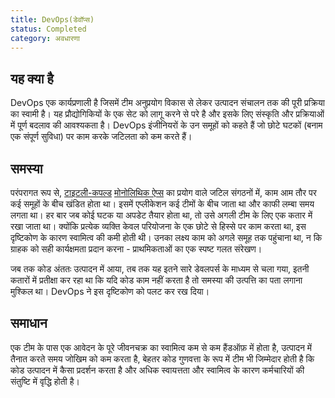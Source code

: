 ```yaml
---
title: DevOps(डेवॉप्स) 
status: Completed
category: अवधारणा
---
```


## यह क्या है
DevOps एक कार्यप्रणाली है जिसमें टीम अनुप्रयोग विकास से लेकर उत्पादन संचालन तक की पूरी प्रक्रिया का स्वामी है। यह प्रौद्योगिकियों के एक सेट को लागू करने से परे है और इसके लिए संस्कृति और प्रक्रियाओं में पूर्ण बदलाव की आवश्यकता है। DevOps इंजीनियरों के उन समूहों को कहते हैं जो छोटे घटकों (बनाम एक संपूर्ण सुविधा) पर काम करके जटिलता को कम करते हैं।

## समस्या
परंपरागत रूप से, [टाइटली-कपल्ड](/tightly_coupled_architectures/) [मोनोलिथिक ऐप्स](/monolith_apps/) का प्रयोग वाले जटिल संगठनों में, काम आम तौर पर कई समूहों के बीच खंडित होता था। इसमें एप्लीकेशन कई टीमों के बीच जाता था और काफी लम्बा समय लगता था। हर बार जब कोई घटक या अपडेट तैयार होता था, तो उसे अगली टीम के लिए एक कतार में रखा जाता था। क्योंकि प्रत्येक व्यक्ति केवल परियोजना के एक छोटे से हिस्से पर काम करता था, इस दृष्टिकोण के कारण स्वामित्व की कमी होती थी। उनका लक्ष्य काम को अगले समूह तक पहुंचाना था, न कि ग्राहक को सही कार्यक्षमता प्रदान करना - प्राथमिकताओं का एक स्पष्ट गलत संरेखण।

जब तक कोड अंततः उत्पादन में आया, तब तक यह इतने सारे डेवलपर्स के माध्यम से चला गया, इतनी कतारों में प्रतीक्षा कर रहा था कि यदि कोड काम नहीं करता है तो समस्या की उत्पत्ति का पता लगाना मुश्किल था। DevOps ने इस दृष्टिकोण को पलट कर रख दिया।

## समाधान
एक टीम के पास एक आवेदन के पूरे जीवनचक्र का स्वामित्व कम से कम हैंडऑफ़ में होता है, उत्पादन में तैनात करते समय जोखिम को कम करता है, बेहतर कोड गुणवत्ता के रूप में टीम भी जिम्मेदार होती है कि कोड उत्पादन में कैसा प्रदर्शन करता है और अधिक स्वायत्तता और स्वामित्व के कारण कर्मचारियों की संतुष्टि में वृद्धि होती है।
